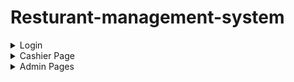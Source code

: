 # Resturant-management-system
<details>
  <summary>Login</summary>
  <img src="https://github.com/Abdallah-Hassan1/Restaurant-management-system/assets/91224794/58ad3379-dad8-41d1-8945-30eddd672e4c" />
</details>
<details>
  <summary>Cashier Page</summary>
  <img src="https://github.com/Abdallah-Hassan1/Restaurant-management-system/assets/91224794/6182955d-be24-4bd4-b917-f9b55ab52344" />
</details>
<details style="display: flex;">
  <summary>Admin Pages</summary>
  <img src="https://github.com/Abdallah-Hassan1/Restaurant-management-system/assets/91224794/a9b420c6-4b3c-430c-bc76-b390a063c965" style="width: 40%; flex-wrap: wrap;"/>
  <img src="https://github.com/Abdallah-Hassan1/Restaurant-management-system/assets/91224794/aaa93c0d-05f0-4fb2-bfa3-f64b011513f8" style="width: 40%; flex-wrap: wrap; />
</details>
